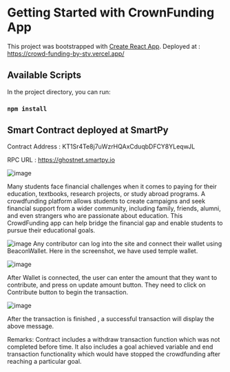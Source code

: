 # Getting Started with CrownFunding App

This project was bootstrapped with [Create React App](https://github.com/facebook/create-react-app).
Deployed at : https://crowd-funding-by-stv.vercel.app/

## Available Scripts

In the project directory, you can run:

### `npm install`

## Smart Contract deployed at SmartPy

Contract Address : KT1Sr4Te8j7uWzrHQAxCduqbDFCY8YLeqwJL

RPC URL : https://ghostnet.smartpy.io

![image](https://github.com/Blockchain-BY-STV/CrowdFunding/assets/94349122/90daf758-76e0-4083-9cc3-df7a2667934f)

Many students face financial challenges when it comes to paying for their education, textbooks, research projects, or study abroad programs. A crowdfunding platform allows students to create campaigns and seek financial support from a wider community, including family, friends, alumni, and even strangers who are passionate about education. This CrowdFunding app can help bridge the financial gap and enable students to pursue their educational goals.

![image](https://github.com/Blockchain-BY-STV/CrowdFunding/assets/94349122/2c42755a-faaa-4a10-92b5-de79f3ffdb45)
Any contributor can log into the site and connect their wallet using BeaconWallet. Here in the screenshot, we have used temple wallet. 

![image](https://github.com/Blockchain-BY-STV/CrowdFunding/assets/94349122/12109c8e-cd34-466a-9f43-925215304775)

After Wallet is connected, the user can enter the amount that they want to contribute, and press  on update amount button. They need to click on Contribute button to begin the transaction.

![image](https://github.com/Blockchain-BY-STV/CrowdFunding/assets/94349122/e675f2a8-4104-4695-bf55-2c1b64806859)

After the transaction is finished , a successful transaction will display the above message.

Remarks:
Contract includes a withdraw transaction function which was not completed before time.
It also includes a goal achieved variable and end transaction functionality which would have stopped the crowdfunding after reaching a particular goal.   

